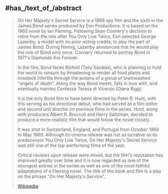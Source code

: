 ﻿---
aliases:
- "On Her Majesty's Secret Service"
---

## #has_/text_of_/abstract 

> On Her Majesty's Secret Service is a 1969 spy film and the sixth in the James Bond series produced by Eon Productions. 
> It is based on the 1963 novel by Ian Fleming. 
> Following Sean Connery's decision to retire from the role after You Only Live Twice, 
> Eon selected George Lazenby, a model with no prior acting credits, to play the part of James Bond. 
> During filming, Lazenby announced that he would play the role of Bond only once. 
> Connery returned to portray Bond in 1971's Diamonds Are Forever.
>
> In the film, Bond faces Blofeld (Telly Savalas), who is planning to hold the world to ransom 
> by threatening to render all food plants and livestock infertile 
> through the actions of a group of brainwashed "angels of death". 
> Along the way Bond meets, falls in love with, and eventually marries Contessa Teresa di Vicenzo (Diana Rigg).
>
> It is the only Bond film to have been directed by Peter R. Hunt, with this serving as his directorial debut, 
> who had served as a film editor and second unit director on previous films in the series. 
> Hunt, along with producers Albert R. Broccoli and Harry Saltzman, 
> decided to produce a more realistic film that would follow the novel closely. 
> 
> It was shot in Switzerland, England, and Portugal from October 1968 to May 1969. 
> Although its cinema release was not as lucrative as its predecessor You Only Live Twice, 
> On Her Majesty's Secret Service was still one of the top-performing films of the year. 
> 
> Critical reviews upon release were mixed, but the film's reputation has improved greatly over time 
> and it is now regarded as one of the strongest entries in the series 
> as well as one of the most faithful adaptations of a Fleming novel. 
> The title of the book and film is a play on the phrase "On Her Majesty's Service".
>
> [Wikipedia](https://en.wikipedia.org/wiki/On%20Her%20Majesty's%20Secret%20Service%20(film))



